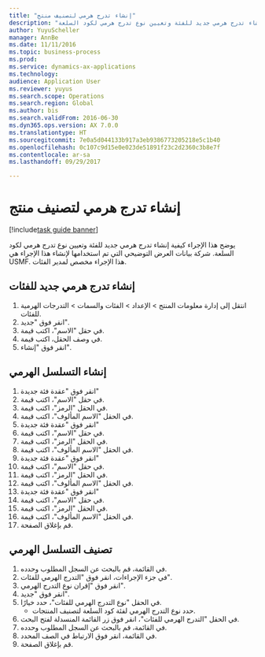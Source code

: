 ```yaml
--- 
title: "إنشاء تدرج هرمي لتصنيف منتج"
description: "يوضح هذا الإجراء كيفية إنشاء تدرج هرمي جديد للفئة وتعيين نوع تدرج هرمي لكود السلعة."
author: YuyuScheller
manager: AnnBe
ms.date: 11/11/2016
ms.topic: business-process
ms.prod: 
ms.service: dynamics-ax-applications
ms.technology: 
audience: Application User
ms.reviewer: yuyus
ms.search.scope: Operations
ms.search.region: Global
ms.author: bis
ms.search.validFrom: 2016-06-30
ms.dyn365.ops.version: AX 7.0.0
ms.translationtype: HT
ms.sourcegitcommit: 7e0a5d044133b917a3eb9386773205218e5c1b40
ms.openlocfilehash: 0c107c9d15e0e023de51891f23c2d2360c3b8e7f
ms.contentlocale: ar-sa
ms.lasthandoff: 09/29/2017

---
```

# <a name="create-a-hierarchy-of-product-classification"></a>إنشاء تدرج هرمي لتصنيف منتج

[!include[task guide banner](../../includes/task-guide-banner.md)]

يوضح هذا الإجراء كيفية إنشاء تدرج هرمي جديد للفئة وتعيين نوع تدرج هرمي لكود السلعة. شركة بيانات العرض التوضيحي التي تم استخدامها لإنشاء هذا الإجراء هي USMF. هذا الإجراء مخصص لمدير الفئات.


## <a name="create-the-new-category-hierarchy"></a>إنشاء تدرج هرمي جديد للفئات
1. انتقل إلى إدارة معلومات المنتج > الإعداد > الفئات والسمات > التدرجات الهرمية للفئات.
2. انقر فوق "جديد".
3. في حقل "الاسم"، اكتب قيمة.
4. في وصف الحقل، اكتب قيمة.
5. انقر فوق "إنشاء".

## <a name="build-the-hierarchy"></a>إنشاء التسلسل الهرمي
1. انقر فوق "عقدة فئة جديدة"
2. في حقل "الاسم"، اكتب قيمة.
3. في الحقل "الرمز"، اكتب قيمة.
4. في الحقل "الاسم المألوف"، اكتب قيمة.
5. انقر فوق "عقدة فئة جديدة"
6. في حقل "الاسم"، اكتب قيمة.
7. في الحقل "الرمز"، اكتب قيمة.
8. في الحقل "الاسم المألوف"، اكتب قيمة.
9. انقر فوق "عقدة فئة جديدة"
10. في حقل "الاسم"، اكتب قيمة.
11. في الحقل "الرمز"، اكتب قيمة.
12. في الحقل "الاسم المألوف"، اكتب قيمة.
13. انقر فوق "عقدة فئة جديدة"
14. في حقل "الاسم"، اكتب قيمة.
15. في الحقل "الرمز"، اكتب قيمة.
16. في الحقل "الاسم المألوف"، اكتب قيمة.
17. قم بإغلاق الصفحة.

## <a name="classify-the-hierarchy"></a>تصنيف التسلسل الهرمي
1. في القائمة، قم بالبحث عن السجل المطلوب وحدده.
2. في جزء الإجراءات، انقر فوق "التدرج الهرمي للفئات".
3. انقر فوق "إقران نوع التدرج الهرمي".
4. انقر فوق "جديد".
5. في الحقل "نوع التدرج الهرمي للفئات"، حدد خيارًا.
    * حدد نوع التدرج الهرمي لفئة كود السلعة لتصنيف المنتجات.  
6. في الحقل "التدرج الهرمي للفئات"، انقر فوق زر القائمة المنسدلة لفتح البحث.
7. في القائمة، قم بالبحث عن السجل المطلوب وحدده.
8. في القائمة، انقر فوق الارتباط في الصف المحدد.
9. قم بإغلاق الصفحة.


